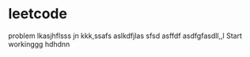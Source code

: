 # leetcode
problem
lkasjhflsss
jn
kkk,ssafs
aslkdfjlas
sfsd
asffdf
asdfgfasdll,,l
Start workinggg
hdhdnn
